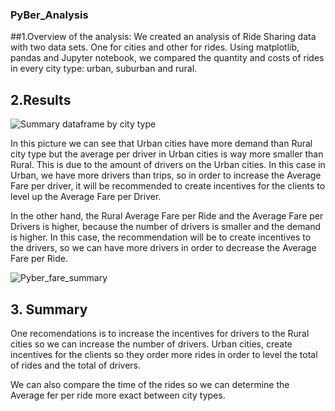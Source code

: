 ### PyBer_Analysis

##1.Overview of the analysis: 
We created an analysis of Ride Sharing data with two data sets. One for cities and other for rides. 
Using matplotlib, pandas and Jupyter notebook, we compared the quantity and costs of rides in every city type: urban, suburban and rural. 

## 2.Results
![Summary dataframe by city type](https://user-images.githubusercontent.com/108194577/182003557-fbdfabc1-9d92-4fd8-bc2e-0e680e378ab9.PNG)
 
 In this picture we can see that Urban cities have more demand than Rural city type but the average per driver in Urban cities is way more smaller than Rural. This is due to the amount of drivers on the Urban cities. In this case in Urban, we have more drivers than trips, so in order to increase the Average Fare per driver, it will be recommended to create incentives for the clients to level up the Average Fare per Driver.
 
 In the other hand, the Rural Average Fare per Ride and the Average Fare per Drivers is higher, because the number of drivers is smaller and the demand is higher. In this case, the recommendation will be to create incentives to the drivers, so we can have more drivers in order to decrease the Average Fare per Ride. 
  
 
![Pyber_fare_summary](https://user-images.githubusercontent.com/108194577/182003622-68c8c0dc-d609-48ef-9cf2-4e8167e0d991.png)

## 3. Summary

One recomendations is to increase the incentives for drivers to the Rural cities so we can increase the number of drivers. 
Urban cities, create incentives for the clients so they order more rides in order to level the total of rides and the total of drivers.

We can also compare the time of the rides so we can determine the Average fer per ride more exact between city types.

